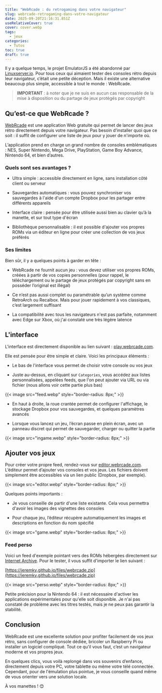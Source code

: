 ```yaml
---
title: "WebRcade : du retrogaming dans votre navigateur"
slug: webrcade-retrogaming-dans-votre-navigateur
date: 2025-09-20T21:16:31.851Z
useRelativeCover: true
cover: cover.webp
tags:
  - jeux
categories:
  - Tutos
toc: true
draft: true
---
```


Il y a quelque temps, le projet EmulatorJS a été abandonné par [Linuxserver.io](https://www.linuxserver.io/). Pour tous ceux qui aimaient tester des consoles rétro depuis leur navigateur, c’était une petite déception. Mais il existe une alternative beaucoup plus simple, accessible à tout le monde : WebRcade.

> **IMPORTANT** : à noter que je ne suis en aucun cas responsable de la mise à disposition ou du partage de jeux protégés par copyright

## Qu’est-ce que WebRcade ?

[WebRcade](https://www.webrcade.com/) est une application Web gratuite qui permet de lancer des jeux rétro directement depuis votre navigateur. Pas besoin d’installer quoi que ce soit : il suffit de configurer une liste de jeux pour y jouer de n'importe où.

L’application prend en charge un grand nombre de consoles emblématiques : NES, Super Nintendo, Mega Drive, PlayStation, Game Boy Advance, Nintendo 64, et bien d’autres.

### Quels sont ses avantages ?

- Ultra simple : accessible directement en ligne, sans installation côté client ou serveur

- Sauvegardes automatiques : vous pouvez synchroniser vos sauvegardes à l'aide d'un compte Dropbox pour les partager entre différents appareils

- Interface claire : pensée pour être utilisée aussi bien au clavier qu’à la manette, et sur tout type d'écran

- Bibliothèque personnalisable : il est possible d'ajouter vos propres ROMs via un éditeur en ligne pour créer une collection de vos jeux préférés

### Ses limites

Bien sûr, il y a quelques points à garder en tête :

- WebRcade ne fournit aucun jeu : vous devez utiliser vos propres ROMs, créées à partir de vos copies personnelles (pour rappel, le téléchargement ou le partage de jeux protégés par copyright sans en posséder l’original est illégal)

- Ce n’est pas aussi complet ou paramétrable qu’un système comme RetroArch ou Recalbox. Mais pour jouer rapidement à vos classiques, c’est largement suffisant

- La compatibilité avec tous les navigateurs n'est pas parfaite, notamment avec Edge sur Xbox, où j'ai constaté une très légère latence

## L'interface

L'interface est directement disponible au lien suivant : [play.webrcade.com](https://play.webrcade.com). 

Elle est pensée pour être simple et claire. Voici les principaux éléments :

- Le bas de l'interface vous permet de choisir votre console ou vos jeux

- Juste au-dessus, en cliquant sur `Categories`, vous accédez aux listes personnalisées, appelées feeds, que l'on peut ajouter via URL ou via fichier (nous allons voir cette partie plus bas)

{{< image src="feed.webp" style="border-radius: 8px;" >}}

- En haut à droite, la roue crantée permet de configurer l'affichage, le stockage Dropbox pour vos sauvegardes, et quelques paramètres avancés

- Lorsque vous lancez un jeu, l’écran passe en plein écran, avec un panneau discret qui permet de sauvegarder, charger ou quitter la partie

{{< image src="ingame.webp" style="border-radius: 8px;" >}}

## Ajouter vos jeux

Pour créer votre propre feed, rendez-vous sur [editor.webrcade.com](https://editor.webrcade.com). L’éditeur permet d’ajouter vos consoles et vos jeux. Les fichiers doivent simplement être accessibles via un lien public (Dropbox, par exemple).

{{< image src="editor.webp" style="border-radius: 8px;" >}}

Quelques points importants : 

- Je vous conseille de partir d'une liste existante. Cela vous permettra d'avoir les images des vignettes des consoles

- Pour chaque jeu, l’éditeur récupère automatiquement les images et descriptions en fonction du nom spécifié

{{< image src="game.webp" style="border-radius: 8px;" >}}

### Feed perso

Voici un feed d'exemple pointant vers des ROMs hébergées directement sur [Internet Archive](https://archive.org). Pour le tester, il vous suffit d'importer le lien suivant : 

[https://jeremky.github.io/files/webrcade.zip](https://jeremky.github.io/files/webrcade.zip)

{{< image src="perso.webp" style="border-radius: 8px;" >}}

Petite précision pour la Nintendo 64 : il est nécessaire d'activer les applications expérimentales pour qu'elle soit disponible. Je n'ai pas constaté de problème avec les titres testés, mais je ne peux pas garantir la stabilité.

## Conclusion

WebRcade est une excellente solution pour profiter facilement de vos jeux rétro, sans configurer de console dédiée, bricoler un Raspberry Pi ou installer un logiciel compliqué. Tout ce qu’il vous faut, c’est un navigateur moderne et vos propres jeux.

En quelques clics, vous voilà replongé dans vos souvenirs d’enfance, directement depuis votre PC, votre tablette ou même votre télé connectée. Cependant, pour de l'émulation plus pointue, je vous conseille quand même de vous orienter vers une solution locale.

À vos manettes ! :blush: